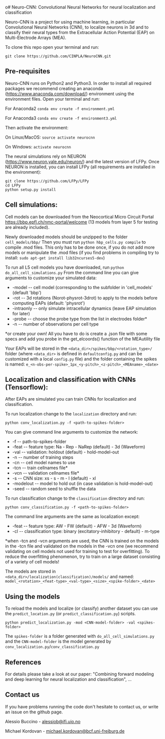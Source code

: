 o# Neuro-CNN: Convolutional Neural Networks for neural localization and classification

Neuro-CNN is a project for using machine learning, in particular Convolutional Neural Networks (CNN), to localize neurons in
3d and to classify their neural types from the Extracellular Action Potential (EAP) on Multi-Electrode Arrays (MEA).

To clone this repo open your terminal and run:

`git clone https://github.com/CINPLA/NeuroCNN.git`

## Pre-requisites

Neuro-CNN runs on Python2 and Python3. In order to install all required packages we recommend creating an anaconda
(https://www.anaconda.com/download/) environment using the environment files. Open your terminal and run:

For Anaconda2
`conda env create -f environment.yml`

For Anaconda3
`conda env create -f environment3.yml`

Then activate the environment:

On Linux/MacOS:
`source activate neurocnn`

On Windows:
`activate neurocnn`

The neural simulations rely on NEURON (https://www.neuron.yale.edu/neuron/) and the latest version of LFPy. Once NEURON is installed, you can install LFPy (all requirements are installed in the environment):

```
git clone https://github.com/LFPy/LFPy
cd LFPy
python setup.py install
```

## Cell simulations:

Cell models can be downloaded from the Neocortical Micro Circuit Portal https://bbp.epfl.ch/nmc-portal/welcome
(13 models from layer 5 for testing are already included).

Newly downloaded models should be unzipped to the folder `cell_models/bbp/`
Then you must run `python hbp_cells.py compile` to compile .mod files. 
This only has to be done once, if you do not add more models or manipulate the .mod files
(if you find problems in compiling try to install: `sudo apt-get install lib32ncurses5-dev`)

To run all L5 cell models you have downloaded, run `python do_all_cell_simulations.py`
From the command line you can give arguments to customize your simulated data:

- -model -- cell model (corresponding to the subfolder in 'cell_models' (default 'bbp')
- -rot -- 3d rotations (Norot-physrot-3drot) to apply to the models before computing EAPs (default: 'physrot')  
- -intraonly -- only simulate intracellular dynamics (leave EAP simulation for later)
- -probe -- choose the probe type from the list in electrodes folder*
- -n -- number of observations per cell type

*or create your own! All you have to do is create a .json file with some specs and add you probe in the get_elcoords()
function of the MEAutility file

Your EAPs will be stored in the `<data_dir>/spikes/bbp/<rotation_type>/` folder
(where `<data_dir>` is defined in `defaultconfig.py` and can be customized with
a local `config.py` file) and the folder containing the spikes is named:
`e_<n-obs-per-spike>_1px_<y-pitch>_<z-pitch>_<MEAname>_<date>`

## Localization and classification with CNNs (Tensorflow):

After EAPs are simulated you can train CNNs for localization and classification.

To run localization change to the `localization` directory and run:

`python conv_localization.py -f <path-to-spikes-folder>`

You can give command line arguments to customize the network:

- -f -- path-to-spikes-folder
- -feat -- feature type: Na - Rep - NaRep (default) - 3d (Waveform)
- -val -- validation: holdout (default) - hold-model-out
- -n -- number of training steps
- -cn -- cell model names to use
- -tcn -- train cellnames file*
- -vcn -- validation cellnames file*
- -s -- CNN size: xs - s - m - l (default) - xl
- -modelout -- model to hold out (in case validation is hold-model-out)
- -seed -- random seed to shuffle the data

To run classification change to the `classification` directory and run:

`python conv_classification.py -f <path-to-spikes-folder>`

The command line arguments are the same as localization except:

- -feat -- feature type: AW - FW (default) - AFW - 3d (Waveform)
- -cl -- classification type: binary (excitatory-inhibitory - default) - m-type

*when -tcn and -vcn arguments are used, the CNN is trained on the models in the -tcn file and validated on the models in
the -vcn one (we recommend validating on cell models not used for training to test for overfitting). To reduce the overfitting phenomenon, try to train on a large dataset consisting of a variety of cell models!

The models are stored in `<data_dir>/localization(classification)/models/` and named:
`model_<rotation>_<feat-type>_<val-type>_<size>_<spike-folder>_<date>`

## Using the models

To reload the models and localize (or classify) another dataset you can use the `predict_location.py`
(or `predict_classification.py`) scripts.

`python predict_localization.py -mod <CNN-model-folder> -val <spikes-folder>`

The `spikes-folder` is a folder generated with `do_all_cell_simulations.py` and the `CNN-model-folder` is the model generated by `conv_localization.py`/`conv_classification.py` 


## References

For details please take a look at our paper: "Combining forward modeling and deep learning for neural localization and
classification", ...

## Contact us

If you have problems running the code don't hesitate to contact us, or write an issue on the github page.

Alessio Buccino - alessiob@ifi.uio.no

Michael Kordovan - michael.kordovan@bcf.uni-freiburg.de
